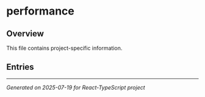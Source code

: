 # performance

## Overview

This file contains project-specific information.

## Entries

<!-- Entries will be added here automatically -->

---
*Generated on 2025-07-19 for React-TypeScript project*
